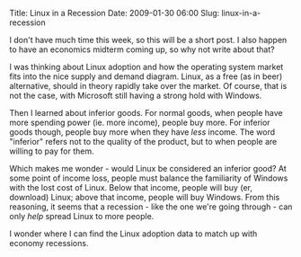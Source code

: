 Title: Linux in a Recession
Date: 2009-01-30 06:00
Slug: linux-in-a-recession

I don't have much time this week, so this will be a short post. I also
happen to have an economics midterm coming up, so why not write about
that?

I was thinking about Linux adoption and how the operating system market
fits into the nice supply and demand diagram. Linux, as a free (as in
beer) alternative, should in theory rapidly take over the market. Of
course, that is not the case, with Microsoft still having a strong hold
with Windows.

Then I learned about inferior goods. For normal goods, when people have
more spending power (ie. more income), people buy more. For inferior
goods though, people buy more when they have *less* income. The word
"inferior" refers not to the quality of the product, but to when people
are willing to pay for them.

Which makes me wonder - would Linux be considered an inferior good? At
some point of income loss, people must balance the familiarity of
Windows with the lost cost of Linux. Below that income, people will buy
(er, download) Linux; above that income, people will buy Windows. From
this reasoning, it seems that a recession - like the one we're going
through - can only *help* spread Linux to more people.

I wonder where I can find the Linux adoption data to match up with
economy recessions.


